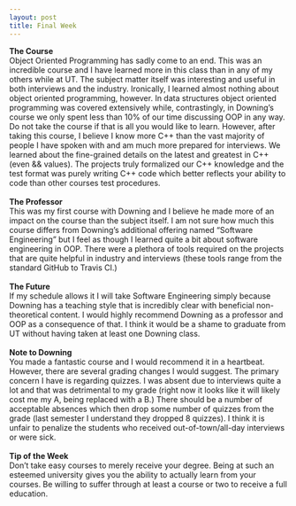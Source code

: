 ```yaml
---
layout: post
title: Final Week
---
```


<strong>The Course</strong><br>
Object Oriented Programming has sadly come to an end. This was an incredible course and I have learned more in this class than in any of my others while at UT. The subject matter itself was interesting and useful in both interviews and the industry. Ironically, I learned almost nothing about object oriented programming, however. In data structures object oriented programming was covered extensively while, contrastingly, in Downing’s course we only spent less than 10% of our time discussing OOP in any way. Do not take the course if that is all you would like to learn. However, after taking this course, I believe I know more C++ than the vast majority of people I have spoken with and am much more prepared for interviews. We learned about the fine-grained details on the latest and greatest in C++ (even && values). The projects truly formalized our C++ knowledge and the test format was purely writing C++ code which better reflects your ability to code than other courses test procedures.
<br><br>
<strong>The Professor</strong><br>
This was my first course with Downing and I believe he made more of an impact on the course than the subject itself. I am not sure how much this course differs from Downing’s additional offering named “Software Engineering” but I feel as though I learned quite a bit about software engineering in OOP. There were a plethora of tools required on the projects that are quite helpful in industry and interviews (these tools range from the standard GitHub to Travis CI.)
<br><br>
<strong>The Future</strong><br>
If my schedule allows it I will take Software Engineering simply because Downing has a teaching style that is incredibly clear with beneficial non-theoretical content. I would highly recommend Downing as a professor and OOP as a consequence of that. I think it would be a shame to graduate from UT without having taken at least one Downing class.
<br><br>
<strong>Note to Downing</strong><br>
You made a fantastic course and I would recommend it in a heartbeat. However, there are several grading changes I would suggest. The primary concern I have is regarding quizzes. I was absent due to interviews quite a lot and that was detrimental to my grade (right now it looks like it will likely cost me my A, being replaced with a B.) There should be a number of acceptable absences which then drop some number of quizzes from the grade (last semester I understand they dropped 8 quizzes). I think it is unfair to penalize the students who received out-of-town/all-day interviews or were sick.
<br><br>
<strong>Tip of the Week</strong><br>
Don’t take easy courses to merely receive your degree. Being at such an esteemed university gives you the ability to actually learn from your courses. Be willing to suffer through at least a course or two to receive a full education.
